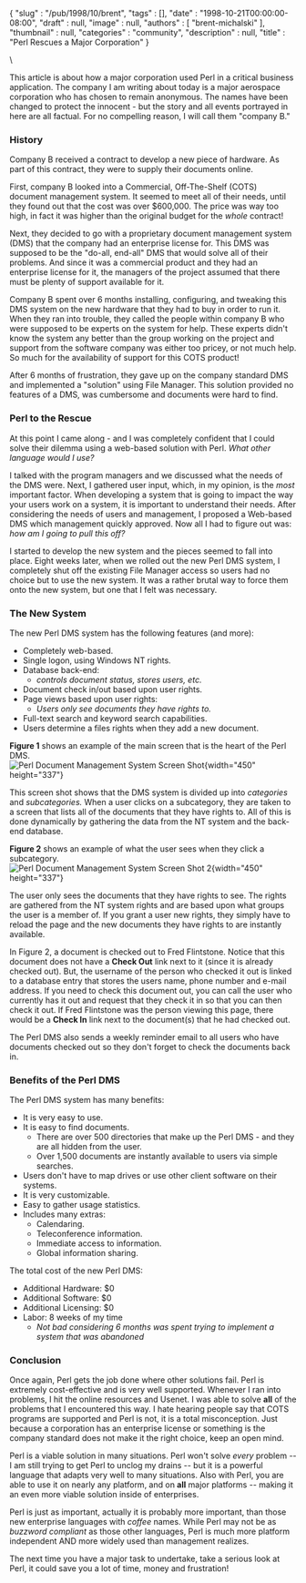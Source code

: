 {
   "slug" : "/pub/1998/10/brent",
   "tags" : [],
   "date" : "1998-10-21T00:00:00-08:00",
   "draft" : null,
   "image" : null,
   "authors" : [
      "brent-michalski"
   ],
   "thumbnail" : null,
   "categories" : "community",
   "description" : null,
   "title" : "Perl Rescues a Major Corporation"
}



\

This article is about how a major corporation used Perl in a critical
business application. The company I am writing about today is a major
aerospace corporation who has chosen to remain anonymous. The names have
been changed to protect the innocent - but the story and all events
portrayed in here are all factual. For no compelling reason, I will call
them "company B."

### History

Company B received a contract to develop a new piece of hardware. As
part of this contract, they were to supply their documents online.

First, company B looked into a Commercial, Off-The-Shelf (COTS) document
management system. It seemed to meet all of their needs, until they
found out that the cost was over \$600,000. The price was way too high,
in fact it was higher than the original budget for the *whole* contract!

Next, they decided to go with a proprietary document management system
(DMS) that the company had an enterprise license for. This DMS was
supposed to be the "do-all, end-all" DMS that would solve all of their
problems. And since it was a commercial product and they had an
enterprise license for it, the managers of the project assumed that
there must be plenty of support available for it.

Company B spent over 6 months installing, configuring, and tweaking this
DMS system on the new hardware that they had to buy in order to run it.
When they ran into trouble, they called the people within company B who
were supposed to be experts on the system for help. These experts didn't
know the system any better than the group working on the project and
support from the software company was either too pricey, or not much
help. So much for the availability of support for this COTS product!

After 6 months of frustration, they gave up on the company standard DMS
and implemented a "solution" using File Manager. This solution provided
no features of a DMS, was cumbersome and documents were hard to find.

### Perl to the Rescue

At this point I came along - and I was completely confident that I could
solve their dilemma using a web-based solution with Perl. *What other
language would I use?*

I talked with the program managers and we discussed what the needs of
the DMS were. Next, I gathered user input, which, in my opinion, is the
*most* important factor. When developing a system that is going to
impact the way your users work on a system, it is important to
understand their needs. After considering the needs of users and
management, I proposed a Web-based DMS which management quickly
approved. Now all I had to figure out was: *how am I going to pull this
off?*

I started to develop the new system and the pieces seemed to fall into
place. Eight weeks later, when we rolled out the new Perl DMS system, I
completely shut off the existing File Manager access so users had no
choice but to use the new system. It was a rather brutal way to force
them onto the new system, but one that I felt was necessary.

### The New System

The new Perl DMS system has the following features (and more):

-   Completely web-based.
-   Single logon, using Windows NT rights.
-   Database back-end:
    -   *controls document status, stores users, etc.*
-   Document check in/out based upon user rights.
-   Page views based upon user rights:
    -   *Users only see documents they have rights to.*
-   Full-text search and keyword search capabilities.
-   Users determine a files rights when they add a new document.

**Figure 1** shows an example of the main screen that is the heart of
the Perl DMS.\
![Perl Document Management System Screen
Shot](graphics/image1.gif){width="450" height="337"}

This screen shot shows that the DMS system is divided up into
*categories* and *subcategories.* When a user clicks on a subcategory,
they are taken to a screen that lists all of the documents that they
have rights to. All of this is done dynamically by gathering the data
from the NT system and the back-end database.

**Figure 2** shows an example of what the user sees when they click a
subcategory.\
![Perl Document Management System Screen Shot
2](graphics/image2.gif){width="450" height="337"}

The user only sees the documents that they have rights to see. The
rights are gathered from the NT system rights and are based upon what
groups the user is a member of. If you grant a user new rights, they
simply have to reload the page and the new documents they have rights to
are instantly available.

In Figure 2, a document is checked out to Fred Flintstone. Notice that
this document does not have a **Check Out** link next to it (since it is
already checked out). But, the username of the person who checked it out
is linked to a database entry that stores the users name, phone number
and e-mail address. If you need to check this document out, you can call
the user who currently has it out and request that they check it in so
that you can then check it out. If Fred Flintstone was the person
viewing this page, there would be a **Check In** link next to the
document(s) that he had checked out.

The Perl DMS also sends a weekly reminder email to all users who have
documents checked out so they don't forget to check the documents back
in.

### Benefits of the Perl DMS

The Perl DMS system has many benefits:

-   It is very easy to use.
-   It is easy to find documents.
    -   There are over 500 directories that make up the Perl DMS - and
        they are all hidden from the user.
    -   Over 1,500 documents are instantly available to users via simple
        searches.
-   Users don't have to map drives or use other client software on their
    systems.
-   It is very customizable.
-   Easy to gather usage statistics.
-   Includes many extras:
    -   Calendaring.
    -   Teleconference information.
    -   Immediate access to information.
    -   Global information sharing.

The total cost of the new Perl DMS:

-   Additional Hardware: \$0
-   Additional Software: \$0
-   Additional Licensing: \$0
-   Labor: 8 weeks of my time
    -   *Not bad considering 6 months was spent trying to implement a
        system that was abandoned*

### Conclusion

Once again, Perl gets the job done where other solutions fail. Perl is
extremely cost-effective and is very well supported. Whenever I ran into
problems, I hit the online resources and Usenet. I was able to solve
**all** of the problems that I encountered this way. I hate hearing
people say that COTS programs are supported and Perl is not, it is a
total misconception. Just because a corporation has an enterprise
license or something is the company standard does not make it the right
choice, keep an open mind.

Perl is a viable solution in many situations. Perl won't solve *every*
problem -- I am still trying to get Perl to unclog my drains -- but it
is a powerful language that adapts very well to many situations. Also
with Perl, you are able to use it on nearly any platform, and on **all**
major platforms -- making it an even more viable solution inside of
enterprises.

Perl is just as important, actually it is probably more important, than
those new enterprise languages with *coffee* names. While Perl may not
be as *buzzword compliant* as those other languages, Perl is much more
platform independent AND more widely used than management realizes.

The next time you have a major task to undertake, take a serious look at
Perl, it could save you a lot of time, money and frustration!
